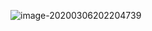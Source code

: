 ![image-20200306202204739](C:\Users\thl\AppData\Roaming\Typora\typora-user-images\image-20200306202204739.png)



